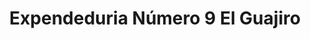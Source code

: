 ---
title: "Expendeduria Número 9 El Guajiro"
url: /ferrol/expendeduria-numero-9-el-guajiro/
shop: tabaco
---
